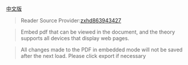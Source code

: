 
[中文版](./README_zh_CN.md)

> Reader Source Provider:[zxhd863943427](https://github.com/zxhd863943427)

> Embed pdf that can be viewed in the document, and the theory supports all devices that display web pages.

> All changes made to the PDF in embedded mode will not be saved after the next load. Please click export if necessary
